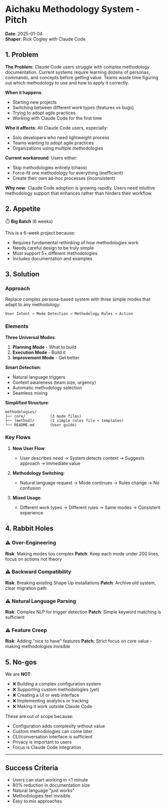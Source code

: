 # Aichaku Methodology System - Pitch

**Date**: 2025-01-04\
**Shaper**: Rick Cogley with Claude Code

## 1. Problem

**The Problem**: Claude Code users struggle with complex methodology
documentation. Current systems require learning dozens of personas, commands,
and concepts before getting value. Teams waste time figuring out which
methodology to use and how to apply it correctly.

**When it happens**:

- Starting new projects
- Switching between different work types (features vs bugs)
- Trying to adopt agile practices
- Working with Claude Code for the first time

**Who it affects**: All Claude Code users, especially:

- Solo developers who need lightweight process
- Teams wanting to adopt agile practices
- Organizations using multiple methodologies

**Current workaround**: Users either:

- Skip methodologies entirely (chaos)
- Force-fit one methodology for everything (inefficient)
- Create their own ad-hoc processes (inconsistent)

**Why now**: Claude Code adoption is growing rapidly. Users need intuitive
methodology support that enhances rather than hinders their workflow.

## 2. Appetite

⏱️ **Big Batch** (6 weeks)

This is a 6-week project because:

- Requires fundamental rethinking of how methodologies work
- Needs careful design to be truly simple
- Must support 5+ different methodologies
- Includes documentation and examples

## 3. Solution

### Approach

Replace complex persona-based system with three simple modes that adapt to any
methodology:

```
User Intent → Mode Detection → Methodology Rules → Action
```

### Elements

**Three Universal Modes**:

1. **Planning Mode** - What to build
2. **Execution Mode** - Build it
3. **Improvement Mode** - Get better

**Smart Detection**:

- Natural language triggers
- Context awareness (team size, urgency)
- Automatic methodology selection
- Seamless mixing

**Simplified Structure**:

```
methodologies/
├── core/           (3 mode files)
├── [method]/       (1 simple rules file + templates)
└── README.md       (User guide)
```

### Key Flows

1. **New User Flow**:
   - User describes need → System detects context → Suggests approach →
     Immediate value

2. **Methodology Switching**:
   - Natural language request → Mode continues → Rules change → No confusion

3. **Mixed Usage**:
   - Different work types → Different rules → Same modes → Consistent experience

## 4. Rabbit Holes

### ⚠️ Over-Engineering

**Risk**: Making modes too complex **Patch**: Keep each mode under 200 lines,
focus on actions not theory

### ⚠️ Backward Compatibility

**Risk**: Breaking existing Shape Up installations **Patch**: Archive old
system, clear migration path

### ⚠️ Natural Language Parsing

**Risk**: Complex NLP for trigger detection **Patch**: Simple keyword matching
is sufficient

### ⚠️ Feature Creep

**Risk**: Adding "nice to have" features **Patch**: Strict focus on core value -
making methodologies invisible

## 5. No-gos

We are **NOT**:

- ❌ Building a complex configuration system
- ❌ Supporting custom methodologies (yet)
- ❌ Creating a UI or web interface
- ❌ Implementing analytics or tracking
- ❌ Making it work outside Claude Code

These are out of scope because:

- Configuration adds complexity without value
- Custom methodologies can come later
- CLI/conversation interface is sufficient
- Privacy is important to users
- Focus is Claude Code integration

---

## Success Criteria

- Users can start working in <1 minute
- 80% reduction in documentation size
- Natural language "just works"
- Methodologies feel invisible
- Easy to mix approaches
